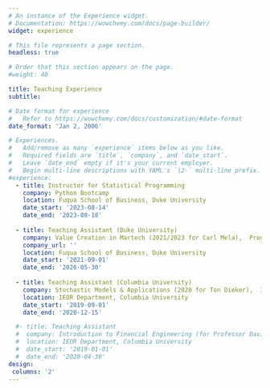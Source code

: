 ```yaml
---
# An instance of the Experience widget.
# Documentation: https://wowchemy.com/docs/page-builder/
widget: experience

# This file represents a page section.
headless: true

# Order that this section appears on the page.
#weight: 40

title: Teaching Experience
subtitle:

# Date format for experience
#   Refer to https://wowchemy.com/docs/customization/#date-format
date_format: 'Jan 2, 2006'

# Experiences.
#   Add/remove as many `experience` items below as you like.
#   Required fields are `title`, `company`, and `date_start`.
#   Leave `date_end` empty if it's your current employer.
#   Begin multi-line descriptions with YAML's `|2-` multi-line prefix.
#experience:
  - title: Instructor for Statistical Programming
    company: Python Bootcamp
    location: Fuqua School of Business, Duke University
    date_start: '2023-08-14'
    date_end: '2023-08-18'
        
  - title: Teaching Assistant (Duke University)
    company: Value Creation in Martech (2021/2023 for Carl Mela),  Programming Analytics (2023 for Allison Chaney),  Strategic Brand Management (2022/2023 for Tong Guo),  Marketing Core (2022 for Srinivas Tunuguntla)
    company_url: ''
    location: Fuqua School of Business, Duke University
    date_start: '2021-09-01'
    date_end: '2026-05-30'
    
  - title: Teaching Assistant (Columbia University)
    company: Stochastic Models & Applications (2020 for Ton Dieker),  Introduction to Financial Engineering (2019 F/Sp, for David Yao)
    location: IEOR Department, Columbia University
    date_start: '2019-09-01'
    date_end: '2020-12-15'    

  #- title: Teaching Assistant
  #  company: Introduction to Financial Engineering (for Professor David Yao)
  #  location: IEOR Department, Columbia University
  #  date_start: '2019-01-01'
  #  date_end: '2020-04-30'
design:
 columns: '2'
---
```

